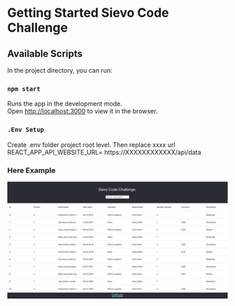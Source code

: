 # Getting Started Sievo Code Challenge

## Available Scripts

In the project directory, you can run:

### `npm start`

Runs the app in the development mode.\
Open [http://localhost:3000](http://localhost:3000) to view it in the browser.

### `.Env Setup`

Create .env folder project root level. Then replace xxxx url
REACT_APP_API_WEBSITE_URL= https://XXXXXXXXXXXX/api/data

### Here Example
![Sievo Code Challenge Sample](sievo_code_challenge.png)